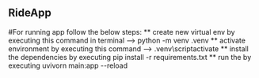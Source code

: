 ## RideApp

#For running app follow the below steps:
** create new virtual env by executing this command in terminal --> python -m venv .venv
** activate environment by executing this command --> .venv\scriptactivate
** install the dependencies by executing pip install -r requirements.txt
** run the by executing uvivorn main:app --reload